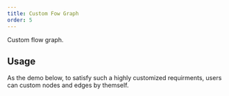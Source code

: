 ```yaml
---
title: Custom Fow Graph
order: 5
---
```


Custom flow graph.

## Usage

As the demo below, to satisfy such a highly customized requirments, users can custom nodes and edges by themself.
